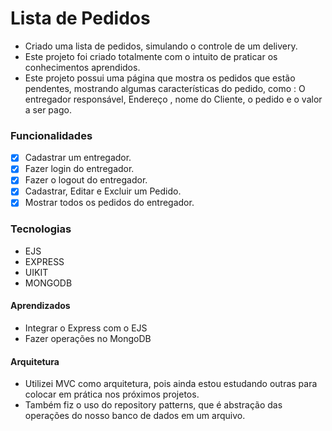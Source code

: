 # Lista de Pedidos

- Criado uma lista de pedidos, simulando o controle de um delivery.
- Este projeto foi criado totalmente com o intuito de praticar os conhecimentos aprendidos.
- Este projeto possui uma página que mostra os pedidos que estão pendentes, mostrando algumas características do pedido, como : O entregador responsável, Endereço , nome do Cliente, o pedido e o valor a ser pago.

### Funcionalidades

- [x] Cadastrar um entregador.
- [x] Fazer login do entregador.
- [x] Fazer o logout do entregador.
- [x] Cadastrar, Editar e Excluir um Pedido.
- [x] Mostrar todos os pedidos do entregador.

### Tecnologias
- EJS
- EXPRESS
- UIKIT
- MONGODB

#### Aprendizados
- Integrar o Express com o EJS
- Fazer operações no MongoDB

#### Arquitetura
- Utilizei MVC como arquitetura, pois ainda estou estudando outras para colocar em prática nos próximos projetos.
- Também fiz o uso do repository patterns, que é abstração das operações do nosso banco de dados em um arquivo.
